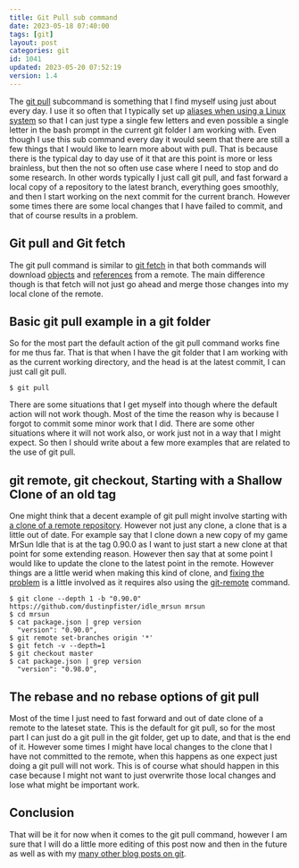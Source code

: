 ```yaml
---
title: Git Pull sub command
date: 2023-05-18 07:40:00
tags: [git]
layout: post
categories: git
id: 1041
updated: 2023-05-20 07:52:19
version: 1.4
---
```


The [git pull](https://git-scm.com/docs/git-pull) subcommand is something that I find myself using just about every day. I use it so often that I typically set up [aliases when using a Linux system](/2020/11/30/linux-bashrc-aliases/) so that I can just type a single few letters and even possible a single letter in the bash prompt in the current git folder I am working with. Even though I use this sub command every day it would seem that there are still a few things that I would like to learn more about with pull. That is because there is the typical day to day use of it that are this point is more or less brainless, but then the not so often use case where I need to stop and do some research. In other words typically I just call git pull, and fast forward a local copy of a repository to the latest branch, everything goes smoothly, and then I start working on the next commit for the current branch. However some times there are some local changes that I have failed to commit, and that of course results in a problem.

<!-- more -->

## Git pull and Git fetch

The git pull command is similar to [git fetch](https://git-scm.com/docs/git-fetch) in that both commands will download [objects](https://git-scm.com/book/en/v2/Git-Internals-Git-Objects) and [references](https://git-scm.com/book/en/v2/Git-Internals-Git-References) from a remote. The main difference though is that fetch will not just go ahead and merge those changes into my local clone of the remote.

## Basic git pull example in a git folder

So for the most part the default action of the git pull command works fine for me thus far. That is that when I have the git folder that I am working with as the current working directory, and the head is at the latest commit, I can just call git pull.

```
$ git pull
```

There are some situations that I get myself into though where the default action will not work though. Most of the time the reason why is because I forgot to commit some minor work that I did. There are some other situations where it will not work also, or work just not in a way that I might expect. So then I should write about a few more examples that are related to the use of git pull.


## git remote, git checkout, Starting with a Shallow Clone of an old tag

One might think that a decent example of git pull might involve starting with [a clone of a remote repository](/2023/05/11/git-clone/). However not just any clone, a clone that is a little out of date. For example say that I clone down a new copy of my game MrSun Idle that is at the tag 0.90.0 as I want to just start a new clone at that point for some extending reason. However then say that at some point I would like to update the clone to the latest point in the remote. However things are a little werid when making this kind of clone, and [fixing the problem](https://stackoverflow.com/questions/23708231/git-shallow-clone-clone-depth-misses-remote-branches) is a little involved as it requires also using the [git-remote](https://git-scm.com/docs/git-remote) command.

```
$ git clone --depth 1 -b "0.90.0" https://github.com/dustinpfister/idle_mrsun mrsun
$ cd mrsun
$ cat package.json | grep version
  "version": "0.90.0",
$ git remote set-branches origin '*'
$ git fetch -v --depth=1
$ git checkout master
$ cat package.json | grep version
  "version": "0.98.0",
```

## The rebase and no rebase options of git pull

Most of the time I just need to fast forward and out of date clone of a remote to the lateset state. This is the default for git pull, so for the most part I can just do a git pull in the git folder, get up to date, and that is the end of it. However some times I might have local changes to the clone that I have not committed to the remote, when this happens as one expect just doing a git pull will not work. This is of course what should happen in this case because I might not want to just overwrite those local changes and lose what might be important work.


## Conclusion

That will be it for now when it comes to the git pull command, however I am sure that I will do a little more editing of this post now and then in the future as well as with my [many other blog posts on git](/categories/git).
